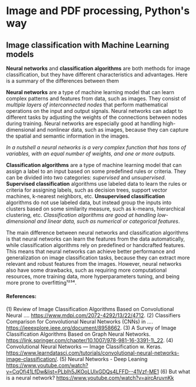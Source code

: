 Image and PDF processing, Python's way
=

Image classification with Machine Learning models
-

**Neural networks** and **classification algorithms** are both methods for image classification, but they have different characteristics and advantages. Here is a summary of the differences between them   

**Neural networks** are a type of machine learning model that can learn complex patterns and features from data, such as images. They consist of *multiple layers of interconnected nodes* that perform mathematical operations on the input and output signals.
Neural networks can adapt to different tasks by adjusting the weights of the connections between nodes during training.
Neural networks are especially good at handling high-dimensional and nonlinear data, such as images, because they can capture the spatial and semantic information in the images.   

*In a nutshell a neural networks is a very complex function that has tons of variables, with an equal number of weights, and one or more outputs.*   

**Classification algorithms** are a type of machine learning model that can assign a label to an input based on some predefined rules or criteria. They can be divided into two categories: *supervised* and *unsupervised*. **Supervised classification** algorithms use labeled data to learn the rules or criteria for assigning labels, such as decision trees, support vector machines, k-nearest neighbors, etc. **Unsupervised classification** algorithms do not use labeled data, but instead group the inputs into clusters based on some similarity measure, such as k-means, hierarchical clustering, etc.
*Classification algorithms are good at handling low-dimensional and linear data, such as numerical or categorical features*.   

The main difference between neural networks and classification algorithms is that neural networks can learn the features from the data automatically, while classification algorithms rely on predefined or handcrafted features. This means that neural networks can achieve better performance and generalization on image classification tasks, because they can extract more relevant and robust features from the images. However, neural networks also have some drawbacks, such as requiring more computational resources, more training data, more hyperparameters tuning, and being more prone to overfitting¹²³⁴.

#### References:

(1) Review of Image Classification Algorithms Based on Convolutional Neural .... https://www.mdpi.com/2072-4292/13/22/4712.
(2) Classifiers Comparison for Convolutional Neural Networks (CNNs) in .... https://ieeexplore.ieee.org/document/8958662.
(3) A Survey of Image Classification Algorithms Based on Graph Neural Networks. https://link.springer.com/chapter/10.1007/978-981-16-3391-1\_22.
(4) Convolutional Neural Networks — Image Classification w. Keras. https://www.learndatasci.com/tutorials/convolutional-neural-networks-image-classification/.
(5) Neural Networks - Deep Leaning https://www.youtube.com/watch?v=CqOfi41LfDw&list=PLblh5JKOoLUIxGDQs4LFFD--41Vzf-ME1
(6) But what is a neural network? https://www.youtube.com/watch?v=aircAruvnKk